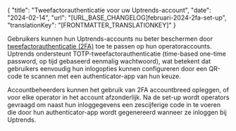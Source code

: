 {
  "title": "Tweefactorauthenticatie voor uw Uptrends-account",
  "date": "2024-02-14",
  "url": "[URL_BASE_CHANGELOG]februari-2024-2fa-set-up",
  "translationKey": "[FRONTMATTER_TRANSLATIONKEY]"
}

Gebruikers kunnen hun Uptrends-accounts nu beter beschermen door [tweefactorauthenticatie (2FA)]([LINK_URL_1]) toe te passen op hun operatoraccounts. Uptrends ondersteunt TOTP-tweefactorauthenticatie (time-based one-time password, op tijd gebaseerd eenmalig wachtwoord), wat betekent dat gebruikers eenvoudig hun inlogopties kunnen configureren door een QR-code te scannen met een authenticator-app van hun keuze. 

Accountbeheerders kunnen het gebruik van 2FA accountbreed opleggen, of voor elke operator in het account afzonderlijk. Na de set-up wordt operators gevraagd om naast hun inloggegevens een zescijferige code in te voeren die door hun authenticator-app wordt gegenereerd wanneer ze inloggen bij Uptrends. 